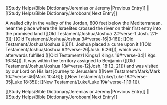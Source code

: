 [[Study Helps/Bible Dictionary/Jeremias or Jeremy|Previous Entry]]  ||  [[Study Helps/Bible Dictionary/Jeroboam|Next Entry]]

 A walled city in the valley of the Jordan, 800 feet below the Mediterranean, near the place where the Israelites crossed the river on their first entry into the promised land ([[Old Testament/Joshua/Joshua 2#^verse-1|Josh. 2:1-3]]; [[Old Testament/Joshua/Joshua 3#^verse-16|3:16]]; [[Old Testament/Joshua/Joshua 6|6]]). Joshua placed a curse upon it ([[Old Testament/Joshua/Joshua 6#^verse-26|Josh. 6:26]]), which was afterwards fulfilled ([[Old Testament/1 Kings/1 Kings 16#^verse-34|1 Kgs. 16:34]]). It was within the territory assigned to Benjamin ([[Old Testament/Joshua/Joshua 18#^verse-12|Josh. 18:12, 21]]) and was visited by our Lord on His last journey to Jerusalem ([[New Testament/Mark/Mark 10#^verse-46|Mark 10:46]]; [[New Testament/Luke/Luke 18#^verse-35|Luke 18:35]]; [[New Testament/Luke/Luke 19#^verse-1|19:1]]).

[[Study Helps/Bible Dictionary/Jeremias or Jeremy|Previous Entry]]  ||  [[Study Helps/Bible Dictionary/Jeroboam|Next Entry]]